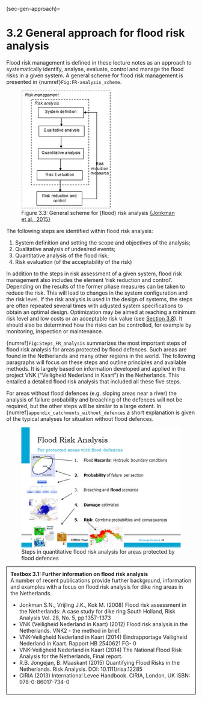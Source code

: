 (sec-gen-approach)=
# 3.2 General approach for flood risk analysis

Flood risk management is defined in these lecture notes as an approach to systematically identify, analyse, evaluate, control and manage the flood risks in a given system. A general scheme for flood risk management is presented in {numref}`Fig:FR-analysis_scheme`.

<a id="Fig:FR-analysis_scheme"></a>
<figure>
  <img src="./chapter3_figures/figh3_3.jpg" alt="General scheme for (flood) risk analysis">
  <figcaption>Figure 3.3: General scheme for (flood) risk analysis <a href="#Jonkman_et.al.2015">{Jonkman et al., 2015}</a></figcaption>
</figure>

The following steps are identified within flood risk analysis:
1. System definition and setting the scope and objectives of the analysis;
1. Qualitative analysis of undesired events;
1. Quantitative analysis of the flood risk;
1. Risk evaluation (of the acceptability of the risk)

In addition to the steps in risk assessment of a given system, flood risk management also includes the element ‘risk reduction and control’. Depending on the results of the former phase measures can be taken to reduce the risk. This will lead to changes in the system configuration and the risk level. If the risk analysis is used in the design of systems, the steps are often repeated several times with adjusted system specifications to obtain an optimal design. Optimization may be aimed at reaching a minimum risk level and low costs or an acceptable risk value (see [Section 3.8](sec-floodrisk-eval)). It should also be determined how the risks can be controlled, for example by monitoring, inspection or maintenance.

{numref}`Fig:Steps_FR_analysis` summarizes the most important steps of flood risk analysis for areas protected by flood defences. Such areas are found in the Netherlands and many other regions in the world. The following paragraphs will focus on these steps and outline principles and available methods. It is largely based on information developed and applied in the project VNK (“Veiligheid Nederland in Kaart”) in the Netherlands. This entailed a detailed flood risk analysis that included all these five steps.

For areas without flood defences (e.g. sloping areas near a river) the analysis of failure probability and breaching of the defences will not be required, but the other steps will be similar to a large extent. In {numref}`appendix_catchments_without_defences` a short explanation is given of the typical analyses for situation without flood defences.

<a id="Fig:Steps_FR_analysis"></a>
<figure>
  <img src="./chapter3_figures/figh3_4.jpg" alt="Steps in quantitative flood risk analysis for areas protected by flood defences">
  <figcaption>Steps in quantitative flood risk analysis for areas protected by flood defences</figcaption>
</figure>

<div style="border: 1px solid black; background-color: white; padding: 10px;">
  <strong>Textbox 3.1: Further information on flood risk analysis</strong><br>
  A number of recent publications provide further background, information and examples with a focus on flood risk analysis for dike ring areas in the Netherlands.
  <ul>
    <li>Jonkman S.N., Vrijling J.K., Kok M. (2008) Flood risk assessment in the Netherlands: A case study for dike ring South Holland, Risk Analysis Vol. 28, No. 5, pp.1357-1373</li>
    <li>VNK (Veiligheid Nederland in Kaart) (2012) Flood risk analysis in the Netherlands. VNK2 - the method in brief.</li>
    <li>VNK-Veiligheid Nederland in Kaart (2014) Eindrapportage Veiligheid Nederland in Kaart. Rapport HB 2540621 FG- 0</li>
    <li>VNK-Veiligheid Nederland in Kaart (2014) The National Flood Risk Analysis for the Netherlands, Final report.</li>
    <li>R.B. Jongejan, B. Maaskant (2015) Quantifying Flood Risks in the Netherlands. Risk Analysis. DOI: 10.1111/risa.12285</li>
    <li>CIRIA (2013) International Levee Handbook. CIRIA, London, UK ISBN: 978-0-86017-734-0</li>
  </ul>
</div>
